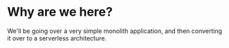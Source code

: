 # Why are we here?

We'll be going over a very simple monolith application, and then converting it over to a serverless architecture.
